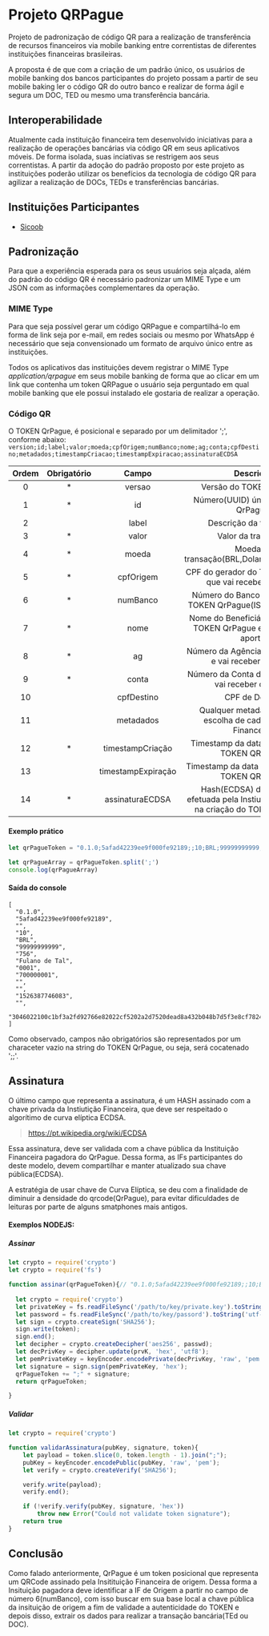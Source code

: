 # Projeto QRPague

Projeto de padronização de código QR para a realização de transferência de recursos financeiros via mobile banking entre correntistas de diferentes instituições financeiras brasileiras.

A proposta é de que com a criação de um padrão único, os usuários de mobile banking dos bancos participantes do projeto possam a partir de seu mobile baking ler o código QR do outro banco e realizar de forma ágil e segura um DOC, TED ou mesmo uma transferência bancária.

## Interoperabilidade

Atualmente cada instituição financeira tem desenvolvido iniciativas para a realização de operações bancárias via código QR em seus aplicativos móveis. De forma isolada, suas inciativas se restrigem aos seus correntistas. A partir da adoção do padrão proposto por este projeto as instituições poderão utilizar os benefícios da tecnologia de código QR para agilizar a realização de DOCs, TEDs e transferências bancárias.

## Instituições Participantes

* [Sicoob](http://www.sicoob.com.br)

## Padronização

Para que a experiência esperada para os seus usuários seja alçada, além do padrão do código QR é necessário padronizar um MIME Type e um JSON com as informações complementares da operação.

### MIME Type

Para que seja possível gerar um código QRPague e compartilhá-lo em forma de link seja por e-mail, em redes sociais ou mesmo por WhatsApp é necessário que seja convensionado um formato de arquivo único entre as instituições.

Todos os aplicativos das instituições devem registrar o MIME Type *application/qrpague* em seus mobile banking de forma que ao clicar em um link que contenha um token QRPague o usuário seja perguntado em qual mobile banking que ele possui instalado ele gostaria de realizar a operação.

### Código QR

O TOKEN QrPague, é posicional e separado por um delimitador ';', conforme abaixo:
`
version;id;label;valor;moeda;cpfOrigem;numBanco;nome;ag;conta;cpfDestino;metadados;timestampCriacao;timestampExpiracao;assinaturaECDSA
`

| Ordem | Obrigatório |        Campo       |                                          Descrição                                          |
|:-----:|:-----------:|:------------------:|:-------------------------------------------------------------------------------------------:|
|   0   |      *      |       versao       | Versão do TOKEN QrPague.                                                                    |
|   1   |      *      |         id         | Número(UUID) único do TOKEN QrPague.                                                        |
|   2   |             |        label       | Descrição da transação.                                                                     |
|   3   |      *      |        valor       | Valor da transação.                                                                         |
|   4   |      *      |        moeda       | Moeda da transação(BRL,Dolar,Cryptomoeda?)                                                  |
|   5   |      *      |      cpfOrigem     | CPF do gerador do TOKEN QrPague que vai receber o aporte.                                   |
|   6   |      *      |      numBanco      | Número do Banco do gerador do TOKEN QrPague(ISPB ou COMPE).                                 |
|   7   |      *      |        nome        | Nome do Beneficiário que gerou o TOKEN QrPague e vai receber o aporte.                      |
|   8   |      *      |         ag         | Número da Agência de quem gerou e vai receber o aporte.                                     |
|   9   |      *      |        conta       | Número da Conta de quem gerou e vai receber o aporte.                                       |
|   10  |             |     cpfDestino     | CPF de Destino| se o usuário fizer a escolha de filtrar quem deve ser o pagador do QrPague. |
|   11  |             |      metadados     | Qualquer metadados de livre escolha de cada Instiuição Financeira.                          |
|   12  |      *      |  timestampCriação  | Timestamp da data de criação do TOKEN QRPague.                                              |
|   13  |             | timestampExpiração | Timestamp da data de expiração do TOKEN QRPague.                                            |
| 14    |      *      |   assinaturaECDSA  | Hash(ECDSA) da assinatura efetuada pela Instiuição Financeira, na criação do TOKEN QrPague. |

#### Exemplo prático
```js
let qrPagueToken = "0.1.0;5afad42239ee9f000fe92189;;10;BRL;99999999999;756;Fulano de Tal;0001;700000001;;;1526387746083;;3046022100c1bf3a2fd92766e82022cf5202a2d7520dead8a432b048b7d5f3e8cf78247f4f022100a34b2b6dc6622daf981566f45eb40c756abb8c4026ce98ce0c3fa78e1c942766"

let qrPagueArray = qrPagueToken.split(';')
console.log(qrPagueArray)
```
#### Saída do console
```
[
  "0.1.0",
  "5afad42239ee9f000fe92189",
  "",
  "10",
  "BRL",
  "99999999999",
  "756",
  "Fulano de Tal",
  "0001",
  "700000001",
  "",
  "",
  "1526387746083",
  "",
  "3046022100c1bf3a2fd92766e82022cf5202a2d7520dead8a432b048b7d5f3e8cf78247f4f022100a34b2b6dc6622daf981566f45eb40c756abb8c4026ce98ce0c3fa78e1c942766"
]
```

Como observado, campos não obrigatórios são representados por um characeter vazio na string do TOKEN QrPague, ou seja, será cocatenado ';;'.


## Assinatura
O último campo que representa a assinatura, é um HASH assinado com a chave privada da Instiutição Financeira, que deve ser respeitado o algorítimo de curva elíptica ECDSA.
>https://pt.wikipedia.org/wiki/ECDSA

Essa assinatura, deve ser validada com a chave pública da Instituição Financeira pagadora do QrPague. Dessa forma, as IFs participantes do deste modelo, devem compartilhar e manter atualizado sua chave pública(ECDSA).

A estratégia de usar chave de Curva Elíptica, se deu com a finalidade de diminuir a densidade do qrcode(QrPague), para evitar dificuldades de leituras por parte de alguns smatphones mais antigos.

#### Exemplos NODEJS:

##### Assinar 
```js
let crypto = require('crypto')
let crypto = require('fs')

function assinar(qrPagueToken){// "0.1.0;5afad42239ee9f000fe92189;;10;BRL;99999999999;756;Fulano de Tal;0001;700000001;;;1526387746083;"
  
  let crypto = require('crypto')
  let privateKey = fs.readFileSync('/path/to/key/private.key').toString('utf-8');
  let password = fs.readFileSync('/path/to/key/passord').toString('utf-8');
  let sign = crypto.createSign('SHA256');
  sign.write(token);
  sign.end();
  let decipher = crypto.createDecipher('aes256', passwd);
  let decPrivKey = decipher.update(prvK, 'hex', 'utf8');
  let pemPrivateKey = keyEncoder.encodePrivate(decPrivKey, 'raw', 'pem');
  let signature = sign.sign(pemPrivateKey, 'hex');
  qrPagueToken += ";" + signature;
  return qrPagueToken;

}
```

##### Validar
```js
let crypto = require('crypto')

function validarAssinatura(pubKey, signature, token){
    let payload = token.slice(0, token.length - 1).join(";");
    pubKey = keyEncoder.encodePublic(pubKey, 'raw', 'pem');
    let verify = crypto.createVerify('SHA256');

    verify.write(payload);
    verify.end();

    if (!verify.verify(pubKey, signature, 'hex'))
        throw new Error("Could not validate token signature");
    return true
}
```


## Conclusão
  Como falado anteriormente, QrPague é um token posicional que representa um QRCode assinado pela Insitituição Financeira de origem. Dessa forma a Insituição pagadora deve identificar a IF de Origem a partir no campo de número 6(numBanco), com isso buscar em sua base local a chave pública da insituição de origem a fim de validade a autenticidade do TOKEN e depois disso, extrair os dados para realizar a transação bancária(TEd ou DOC).

